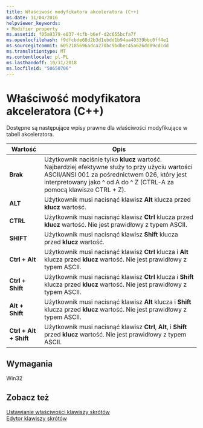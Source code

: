 ```yaml
---
title: Właściwość modyfikatora akceleratora (C++)
ms.date: 11/04/2016
helpviewer_keywords:
- Modifier property
ms.assetid: f05a9379-e037-4cfb-b6ef-d2c655bcfa7f
ms.openlocfilehash: f9dfcbde68d2b3d1ebdd1b94aa40339bbc0ff4e1
ms.sourcegitcommit: 6052185696adca270bc9bdbec45a626dd89cdcdd
ms.translationtype: MT
ms.contentlocale: pl-PL
ms.lasthandoff: 10/31/2018
ms.locfileid: "50650706"
---
```

# <a name="accelerator-modifier-property-c"></a>Właściwość modyfikatora akceleratora (C++)

Dostępne są następujące wpisy prawne dla właściwości modyfikujące w tabeli akceleratora.

|Wartość|Opis|
|-----------|-----------------|
|**Brak**|Użytkownik naciśnie tylko **klucz** wartość. Najbardziej efektywne służy to przy użyciu wartości ASCII/ANSI 001 za pośrednictwem 026, który jest interpretowany jako ^ od A do ^ Z (CTRL-A za pomocą klawisze CTRL + Z).|
|**ALT**|Użytkownik musi nacisnąć klawisz **Alt** klucza przed **klucz** wartość.|
|**CTRL**|Użytkownik musi nacisnąć klawisz **Ctrl** klucza przed **klucz** wartość. Nie jest prawidłowy z typem ASCII.|
|**SHIFT**|Użytkownik musi nacisnąć klawisz **Shift** klucza przed **klucz** wartość.|
|**Ctrl + Alt**|Użytkownik musi nacisnąć klawisz **Ctrl** klucza i **Alt** klucza przed **klucz** wartość. Nie jest prawidłowy z typem ASCII.|
|**Ctrl + Shift**|Użytkownik musi nacisnąć klawisz **Ctrl** klucza i **Shift** klucza przed **klucz** wartość. Nie jest prawidłowy z typem ASCII.|
|**Alt + Shift**|Użytkownik musi nacisnąć klawisz **Alt** klucza i **Shift** klucza przed **klucz** wartość. Nie jest prawidłowy z typem ASCII.|
|**Ctrl + Alt + Shift**|Użytkownik musi nacisnąć klawisz **Ctrl**, **Alt**, i **Shift** przed **klucz** wartość. Nie jest prawidłowy z typem ASCII.|

## <a name="requirements"></a>Wymagania

Win32

## <a name="see-also"></a>Zobacz też

[Ustawianie właściwości klawiszy skrótów](../windows/setting-accelerator-properties.md)<br/>
[Edytor klawiszy skrótów](../windows/accelerator-editor.md)
